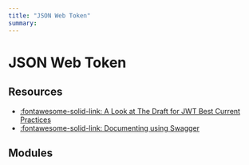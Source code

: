 ```yaml
---
title: "JSON Web Token"
summary:
---
```


JSON Web Token
===

Resources
---
- [:fontawesome-solid-link: A Look at The Draft for JWT Best Current Practices](https://auth0.com/blog/a-look-at-the-latest-draft-for-jwt-bcp/)
- [:fontawesome-solid-link: Documenting using Swagger](https://swagger.io/docs/specification/authentication/bearer-authentication/)


Modules
---

